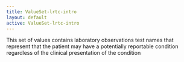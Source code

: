 ```yaml
---
title: ValueSet-lrtc-intro
layout: default
active: ValueSet-lrtc-intro
---
```


This set of values contains laboratory observations test names that represent that the patient may have a potentially reportable condition regardless of the clinical presentation of the condition